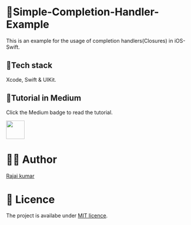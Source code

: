 # 🏺Simple-Completion-Handler-Example

This is an example for the usage of completion handlers(Closures) in iOS-Swift.

## 🥞Tech stack
Xcode, Swift & UIKit.

## 📄Tutorial in Medium

Click the Medium badge to read the tutorial.

<a href="https://rajaikumar.medium.com/completion-handlers-simply-explained-b9d70c72462c"><img src="https://img.shields.io/badge/medium-%2312100E.svg?&style=for-the-badge&logo=medium&logoColor=white" height=50></a> 


# 👨‍💻 Author 
[Rajai kumar](https://github.com/Rajaikumar-iOSDev)

# 🔖 Licence 
The project is availabe under [MIT licence](https://github.com/Rajaikumar-iOSDev/Simple-Completion-Handler-Example/blob/main/LICENSE).
